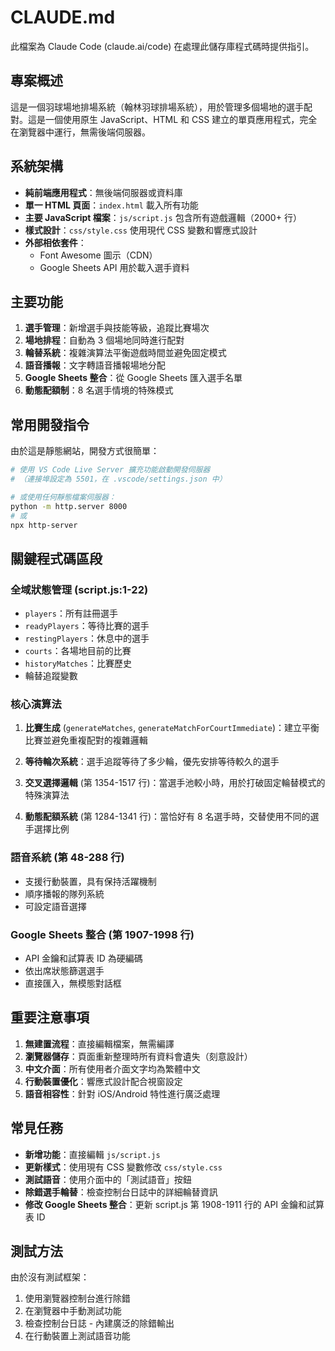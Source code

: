 # CLAUDE.md

此檔案為 Claude Code (claude.ai/code) 在處理此儲存庫程式碼時提供指引。

## 專案概述

這是一個羽球場地排場系統（翰林羽球排場系統），用於管理多個場地的選手配對。這是一個使用原生 JavaScript、HTML 和 CSS 建立的單頁應用程式，完全在瀏覽器中運行，無需後端伺服器。

## 系統架構

- **純前端應用程式**：無後端伺服器或資料庫
- **單一 HTML 頁面**：`index.html` 載入所有功能
- **主要 JavaScript 檔案**：`js/script.js` 包含所有遊戲邏輯（2000+ 行）
- **樣式設計**：`css/style.css` 使用現代 CSS 變數和響應式設計
- **外部相依套件**：
  - Font Awesome 圖示（CDN）
  - Google Sheets API 用於載入選手資料

## 主要功能

1. **選手管理**：新增選手與技能等級，追蹤比賽場次
2. **場地排程**：自動為 3 個場地同時進行配對
3. **輪替系統**：複雜演算法平衡遊戲時間並避免固定模式
4. **語音播報**：文字轉語音播報場地分配
5. **Google Sheets 整合**：從 Google Sheets 匯入選手名單
6. **動態配額制**：8 名選手情境的特殊模式

## 常用開發指令

由於這是靜態網站，開發方式很簡單：

```bash
# 使用 VS Code Live Server 擴充功能啟動開發伺服器
# （連接埠設定為 5501，在 .vscode/settings.json 中）

# 或使用任何靜態檔案伺服器：
python -m http.server 8000
# 或
npx http-server
```

## 關鍵程式碼區段

### 全域狀態管理 (script.js:1-22)
- `players`：所有註冊選手
- `readyPlayers`：等待比賽的選手
- `restingPlayers`：休息中的選手
- `courts`：各場地目前的比賽
- `historyMatches`：比賽歷史
- 輪替追蹤變數

### 核心演算法

1. **比賽生成** (`generateMatches`, `generateMatchForCourtImmediate`)：建立平衡比賽並避免重複配對的複雜邏輯

2. **等待輪次系統**：選手追蹤等待了多少輪，優先安排等待較久的選手

3. **交叉選擇邏輯** (第 1354-1517 行)：當選手池較小時，用於打破固定輪替模式的特殊演算法

4. **動態配額系統** (第 1284-1341 行)：當恰好有 8 名選手時，交替使用不同的選手選擇比例

### 語音系統 (第 48-288 行)
- 支援行動裝置，具有保持活躍機制
- 順序播報的隊列系統
- 可設定語音選擇

### Google Sheets 整合 (第 1907-1998 行)
- API 金鑰和試算表 ID 為硬編碼
- 依出席狀態篩選選手
- 直接匯入，無模態對話框

## 重要注意事項

1. **無建置流程**：直接編輯檔案，無需編譯
2. **瀏覽器儲存**：頁面重新整理時所有資料會遺失（刻意設計）
3. **中文介面**：所有使用者介面文字均為繁體中文
4. **行動裝置優化**：響應式設計配合視窗設定
5. **語音相容性**：針對 iOS/Android 特性進行廣泛處理

## 常見任務

- **新增功能**：直接編輯 `js/script.js`
- **更新樣式**：使用現有 CSS 變數修改 `css/style.css`
- **測試語音**：使用介面中的「測試語音」按鈕
- **除錯選手輪替**：檢查控制台日誌中的詳細輪替資訊
- **修改 Google Sheets 整合**：更新 script.js 第 1908-1911 行的 API 金鑰和試算表 ID

## 測試方法

由於沒有測試框架：
1. 使用瀏覽器控制台進行除錯
2. 在瀏覽器中手動測試功能
3. 檢查控制台日誌 - 內建廣泛的除錯輸出
4. 在行動裝置上測試語音功能